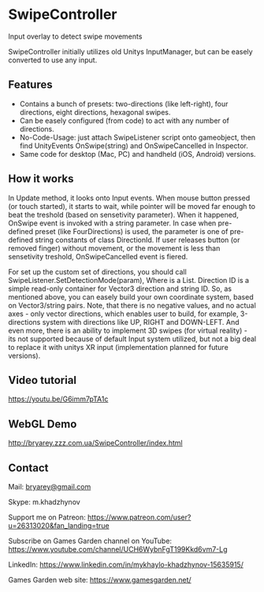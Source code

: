 # SwipeController
Input overlay to detect swipe movements

SwipeController initially utilizes old Unitys InputManager, but can be easely converted to use any input.

## Features ##

- Contains a bunch of presets: two-directions (like left-right), four directions, eight directions, hexagonal swipes.
- Can be easely configured (from code) to act with any number of directions.
- No-Code-Usage: just attach SwipeListener script onto gameobject, then find UnityEvents OnSwipe(string) and OnSwipeCancelled in Inspector.
- Same code for desktop (Mac, PC) and handheld (iOS, Android) versions.

## How it works ##

In Update method, it looks onto Input events. When mouse button pressed (or touch started), it starts to wait, while pointer will be moved far enough to beat the treshold (based on sensetivity parameter). 
When it happened, OnSwipe event is invoked with a string parameter. In case when pre-defined preset (like FourDirections) is used, the parameter is one of pre-defined string constants of class DirectionId.
If user releases button (or removed finger) without movement, or the movement is less than sensetivity treshold, OnSwipeCancelled event is fiered.

For set up the custom set of directions, you should call 
SwipeListener.SetDetectionMode(param),
Where <param> is a List<DirectionId>.
Direction ID is a simple read-only container for Vector3 direction and string ID.
So, as mentioned above, you can easely build your own coordinate system, based on Vector3/string pairs.
Note, that there is no negative values, and no actual axes - only vector directions, which enables user to build, for example, 3-directions system with directions like UP, RIGHT and DOWN-LEFT.
And even more, there is an ability to implement 3D swipes (for virtual reality) - its not supported because of default Input system utilized, but not a big deal to replace it with unitys XR input (implementation planned for future versions).

## Video tutorial ##
https://youtu.be/G6imm7pTA1c

## WebGL Demo ##

http://bryarey.zzz.com.ua/SwipeController/index.html

## Contact ##
Mail:
bryarey@gmail.com

Skype:
m.khadzhynov

Support me on Patreon:
https://www.patreon.com/user?u=26313020&fan_landing=true

Subscribe on Games Garden channel on YouTube:
https://www.youtube.com/channel/UCH6WybnFgT199Kkd6vm7-Lg

LinkedIn:
https://www.linkedin.com/in/mykhaylo-khadzhynov-15635915/

Games Garden web site:
https://www.gamesgarden.net/


  
